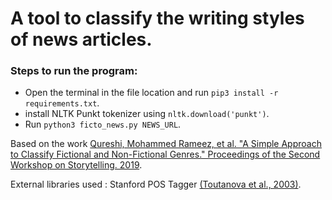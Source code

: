 # A tool to classify the writing styles of news articles.
### Steps to run the program:
- Open the terminal in the file location and run  `pip3 install -r requirements.txt`.
- install NLTK Punkt tokenizer using `nltk.download('punkt')`.
- Run `python3 ficto_news.py NEWS_URL`.

Based on the work [Qureshi, Mohammed Rameez, et al. "A Simple Approach to Classify Fictional and Non-Fictional Genres." Proceedings of the Second Workshop on Storytelling. 2019](https://www.aclweb.org/anthology/W19-3409/).

External libraries used : Stanford POS Tagger [(Toutanova et al., 2003)](https://nlp.stanford.edu/software/tagger.shtml).
